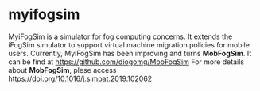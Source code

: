 # myifogsim
MyiFogSim is a simulator for fog computing concerns. It extends the iFogSim simulator to support virtual machine migration policies for mobile users.
Currently, MyiFogSim has been improving and turns **MobFogSim**. It can be find at https://github.com/diogomg/MobFogSim
For more details about **MobFogSim**, plese access https://doi.org/10.1016/j.simpat.2019.102062
